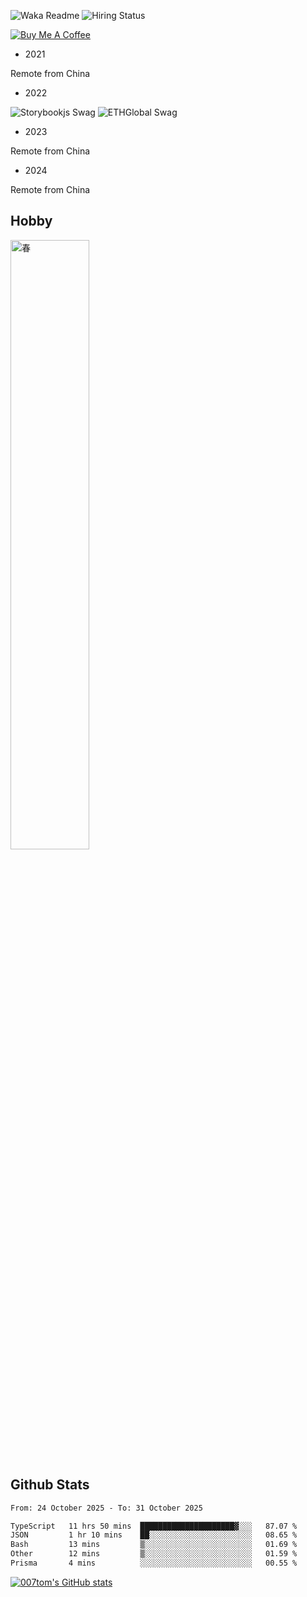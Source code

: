 ![Waka Readme](https://github.com/007tom/007tom/workflows/Waka%20Readme/badge.svg)
![Hiring Status](https://img.shields.io/badge/Hireable-true-green)
<!-- ### Hi there 👋🏿 -->

<!--
**007tom/007tom** is a ✨ _special_ ✨ repository because its `README.md` (this file) appears on your GitHub profile.

Here are some ideas to get you started:
-->

<!--
- 🔭 I’m currently working on [SoftMaple](https://github.com/SoftMaple):
-->

<!-- - 🌱 I’m currently learning ...  -->
<!-- - 👯 I’m looking for ... -->
<!-- - 🤔 I’m looking for help with Javascript AST or Parser ... -->
<!-- - 💬 Ask me about ... -->
<!-- - 📫 How to reach me: ... -->
<!-- - 😄 Pronouns: ... -->
<!-- - ⚡ Fun fact: ... -->
<!--
-->

[![Buy Me A Coffee](https://img.buymeacoffee.com/button-api/?text=Buy%20me%20a%20coffee&emoji=☕&slug=zhyd1997&button_colour=FFDD00&font_colour=000000&font_family=Cookie&outline_colour=000000&coffee_colour=ffffff)](https://www.buymeacoffee.com/zhyd1997)

- 2021

Remote from China

- 2022

<img src="https://ik.imagekit.io/1winv85cn8g/swag/storybook-swag_6F_gmDbeK.jpeg?updatedAt=1678764897248" alt="Storybookjs Swag" />
<img src="https://ik.imagekit.io/1winv85cn8g/swag/ETH_Global-swag__0QLMCmXr.jpeg?updatedAt=1678765174440" alt="ETHGlobal Swag" />

- 2023

Remote from China

- 2024

Remote from China

## Hobby

<!-- ![无可奈何花落去](https://user-images.githubusercontent.com/31362988/209493865-4109f59e-6877-46e8-a590-3bdff438b4d4.jpg) -->
<!-- ![春](https://ik.imagekit.io/1winv85cn8g/spring_calligraphy_5kk6oyYsK.jpg?updatedAt=1678526373158) -->
<img src="https://ik.imagekit.io/1winv85cn8g/spring_calligraphy_5kk6oyYsK.jpg?updatedAt=1678526373158" width="50%" height="50%" alt="春" />

## Github Stats

<!--START_SECTION:waka-->

```txt
From: 24 October 2025 - To: 31 October 2025

TypeScript   11 hrs 50 mins  █████████████████████▓░░░   87.07 %
JSON         1 hr 10 mins    ██░░░░░░░░░░░░░░░░░░░░░░░   08.65 %
Bash         13 mins         ▒░░░░░░░░░░░░░░░░░░░░░░░░   01.69 %
Other        12 mins         ▒░░░░░░░░░░░░░░░░░░░░░░░░   01.59 %
Prisma       4 mins          ░░░░░░░░░░░░░░░░░░░░░░░░░   00.55 %
```

<!--END_SECTION:waka-->


[![007tom's GitHub stats](https://github-readme-stats.vercel.app/api?username=zhyd1997&count_private=true&show_icons=true&theme=react)
](https://github.com/anuraghazra/github-readme-stats)
